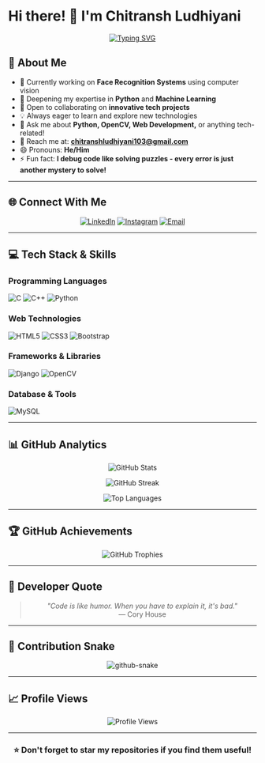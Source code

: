 # Hi there! 👋 I'm Chitransh Ludhiyani

<div align="center">
  
[![Typing SVG](https://readme-typing-svg.herokuapp.com?font=Fira+Code&pause=1000&color=2E9EF7&center=true&vCenter=true&width=435&lines=Software+Developer;Machine+Learning+Enthusiast;Python+Developer;Always+Learning+New+Things)](https://git.io/typing-svg)

</div>

## 🚀 About Me

- 🔭 Currently working on **Face Recognition Systems** using computer vision
- 🌱 Deepening my expertise in **Python** and **Machine Learning**
- 👥 Open to collaborating on **innovative tech projects**
- 💡 Always eager to learn and explore new technologies
- 💬 Ask me about **Python, OpenCV, Web Development,** or anything tech-related!
- 📧 Reach me at: **chitranshludhiyani103@gmail.com**
- 😄 Pronouns: **He/Him**
- ⚡ Fun fact: **I debug code like solving puzzles - every error is just another mystery to solve!**

---

## 🌐 Connect With Me

<div align="center">
  
[![LinkedIn](https://img.shields.io/badge/LinkedIn-0077B5?style=for-the-badge&logo=linkedin&logoColor=white)](www.linkedin.com/in/chitranshludhiyani)
[![Instagram](https://img.shields.io/badge/Instagram-E4405F?style=for-the-badge&logo=instagram&logoColor=white)](https://www.instagram.com/Chitranshludhiyani1_/)
[![Email](https://img.shields.io/badge/Gmail-D14836?style=for-the-badge&logo=gmail&logoColor=white)](mailto:chitranshludhiyani103@gmail.com)

</div>

---

## 💻 Tech Stack & Skills

### Programming Languages
![C](https://img.shields.io/badge/C-00599C?style=for-the-badge&logo=c&logoColor=white)
![C++](https://img.shields.io/badge/C++-00599C?style=for-the-badge&logo=c%2B%2B&logoColor=white)
![Python](https://img.shields.io/badge/Python-3776AB?style=for-the-badge&logo=python&logoColor=white)

### Web Technologies
![HTML5](https://img.shields.io/badge/HTML5-E34F26?style=for-the-badge&logo=html5&logoColor=white)
![CSS3](https://img.shields.io/badge/CSS3-1572B6?style=for-the-badge&logo=css3&logoColor=white)
![Bootstrap](https://img.shields.io/badge/Bootstrap-563D7C?style=for-the-badge&logo=bootstrap&logoColor=white)

### Frameworks & Libraries
![Django](https://img.shields.io/badge/Django-092E20?style=for-the-badge&logo=django&logoColor=white)
![OpenCV](https://img.shields.io/badge/OpenCV-27338e?style=for-the-badge&logo=OpenCV&logoColor=white)

### Database & Tools
![MySQL](https://img.shields.io/badge/MySQL-005C84?style=for-the-badge&logo=mysql&logoColor=white)

---

## 📊 GitHub Analytics

<div align="center">
  
![GitHub Stats](https://github-readme-stats.vercel.app/api?username=Chitranshludhiyani1&theme=tokyonight&hide_border=true&include_all_commits=true&count_private=false)

![GitHub Streak](https://nirzak-streak-stats.vercel.app/?user=Chitranshludhiyani1&theme=tokyonight&hide_border=true)

![Top Languages](https://github-readme-stats.vercel.app/api/top-langs/?username=Chitranshludhiyani1&theme=tokyonight&hide_border=true&include_all_commits=true&count_private=false&layout=compact)

</div>

---

## 🏆 GitHub Achievements

<div align="center">
  
![GitHub Trophies](https://github-profile-trophy.vercel.app/?username=Chitranshludhiyani1&theme=tokyonight&no-frame=true&no-bg=false&margin-w=4&row=1)

</div>

---

## 💭 Developer Quote

<div align="center">
  
> *"Code is like humor. When you have to explain it, it's bad."*  
> — Cory House

</div>

---

## 🐍 Contribution Snake

<div align="center">

<picture>
  <source media="(prefers-color-scheme: dark)" srcset="https://raw.githubusercontent.com/tobiasmeyhoefer/tobiasmeyhoefer/output/github-snake-dark.svg" />
  <source media="(prefers-color-scheme: light)" srcset="https://raw.githubusercontent.com/tobiasmeyhoefer/tobiasmeyhoefer/output/github-snake.svg" />
  <img alt="github-snake" src="https://raw.githubusercontent.com/tobiasmeyhoefer/tobiasmeyhoefer/output/github-snake-dark.svg" />
</picture>

</div>

---

## 📈 Profile Views

<div align="center">
  
![Profile Views](https://komarev.com/ghpvc/?username=Chitranshludhiyani1&color=brightgreen&style=for-the-badge)

</div>

---

<div align="center">
  
### ⭐ Don't forget to star my repositories if you find them useful!

</div>
